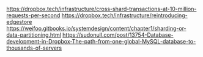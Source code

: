 https://dropbox.tech/infrastructure/cross-shard-transactions-at-10-million-requests-per-second
https://dropbox.tech/infrastructure/reintroducing-edgestore
https://weifoo.gitbooks.io/systemdesign/content/chapter1/sharding-or-data-partitioning.html
https://sudonull.com/post/13754-Database-development-in-Dropbox-The-path-from-one-global-MySQL-database-to-thousands-of-servers
